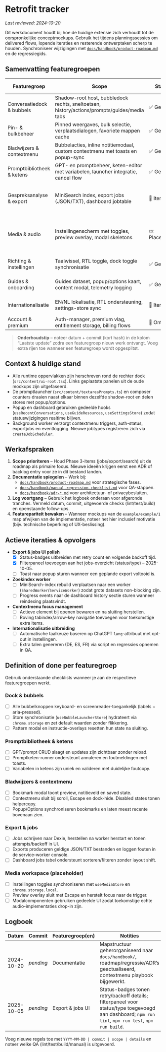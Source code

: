 # Retrofit tracker

_Last reviewed: 2024-10-20_

Dit werkdocument houdt bij hoe de huidige extensie zich verhoudt tot de oorspronkelijke conceptmockups. Gebruik het tijdens planningssessies om delivered flows, lopende iteraties en resterende ontwerptaken scherp te houden. Synchroniseer wijzigingen met [`docs/handbook/product-roadmap.md`](./product-roadmap.md) en de regressiegids.

## Samenvatting featuregroepen
| Featuregroep | Scope | Status | Laatste update |
| --- | --- | --- | --- |
| Conversatiedock & bubbels | Shadow-root host, bubbledock rechts, sneltoetsen, history/actions/prompts/guides/media tabs | ✅ Gereed | 2024-10-20 – main branch |
| Pin- & bulkbeheer | Pinned weergaves, bulk selectie, verplaatsdialogen, favoriete mappen cache | ✅ Gereed | 2024-10-20 – main branch |
| Bladwijzers & contextmenu | Bubbelacties, inline notitiemodaal, custom contextmenu met toasts en popup-sync | ✅ Gereed | 2024-10-20 – main branch |
| Promptbibliotheek & ketens | GPT- en promptbeheer, keten-editor met variabelen, launcher integratie, cancel flow | ✅ Gereed | 2024-10-20 – main branch |
| Gespreksanalyse & export | MiniSearch index, export jobs (JSON/TXT), dashboard jobtable | 🚧 Iteratie | 2025-10-05 – status badges tonen retry/backoff |
| Media & audio | Instellingenscherm met toggles, preview overlay, modal skeletons | 💤 Placeholder | 2024-10-20 – functionaliteit simulatie, geen echte audio |
| Richting & instellingen | Taalwissel, RTL toggle, dock toggle synchronisatie | ✅ Gereed | 2024-10-20 – main branch |
| Guides & onboarding | Guides dataset, popup/options kaart, content modal, telemetry logging | ✅ Gereed | 2024-10-20 – main branch |
| Internationalisatie | EN/NL lokalisatie, RTL ondersteuning, settings-store sync | 🚧 Iteratie | 2024-10-20 – extra talen gepland |
| Account & premium | Auth-manager, premium vlag, entitlement storage, billing flows | 📝 Ontwerp | Nog te plannen |

> **Onderhoudstip** – noteer datum + commit (kort hash) in de kolom “Laatste update” zodra een featuregroep nieuw werk ontvangt. Voeg extra rijen toe wanneer een featuregroep wordt opgesplitst.

## Context & huidige stand
- Alle runtime oppervlakken zijn herschreven rond de rechter dock (`src/content/ui-root.tsx`). Links geplaatste panelen uit de oude mockups zijn uitgefaseerd.
- De promptlauncher (`src/content/textareaPrompts.ts`) en composer counters draaien naast elkaar binnen dezelfde shadow-root en delen stores met popup/options.
- Popup en dashboard gebruiken gedeelde hooks (`useRecentConversations`, `useGuideResources`, `useSettingsStore`) zodat statuswijzigingen realtime blijven.
- Background worker verzorgt contextmenu triggers, auth-status, exportjobs en eventlogging. Nieuwe jobtypes registreren zich via `createJobScheduler`.

## Werkafspraken
1. **Scope prioriteren** – Houd Phase 3-items (jobs/export/search) uit de roadmap als primaire focus. Nieuwe ideeën krijgen eerst een ADR of backlog entry voor ze in dit bestand landen.
2. **Documentatie spiegelen** – Werk bij:
   - [`docs/handbook/product-roadmap.md`](./product-roadmap.md) voor strategische fases.
   - [`docs/handbook/manual-regression-checklist.md`](./manual-regression-checklist.md) voor QA-stappen.
   - [`docs/handbook/adr-*.md`](./) voor architectuur- of privacybesluiten.
3. **Log voortgang** – Gebruik het logboek onderaan voor afgeronde tranches. Vermeld datum, commit, uitgevoerde checks (lint/test/build) en openstaande follow-ups.
4. **Featurepariteit bewaken** – Wanneer mockups van de `example/example/1` map afwijken van de implementatie, noteer het hier inclusief motivatie (bijv. technische beperking of UX-beslissing).

## Actieve iteraties & opvolgers
- **Export & jobs UI polish**
  - [x] Status-badges uitbreiden met retry count en volgende backoff tijd.
  - [x] Filterpaneel toevoegen aan het jobs-overzicht (status/type) – 2025-10-05.
  - [ ] Toast naar popup sturen wanneer een geplande export voltooid is.
- **Zoekindex worker**
  - [ ] MiniSearch-index rebuild verplaatsen naar een worker (`SharedWorker`/`ServiceWorker`) zodat grote datasets non-blocking zijn.
  - [ ] Progress events naar de dashboard history sectie sturen wanneer reindexing plaatsvindt.
- **Contextmenu focus management**
  - [ ] Actieve element bij openen bewaren en na sluiting herstellen.
  - [ ] Roving tabindex/arrow-key navigatie toevoegen voor toekomstige extra items.
- **Internationalisatie uitbreiding**
  - [ ] Automatische taalkeuze baseren op ChatGPT `lang`-attribuut met opt-out in instellingen.
  - [ ] Extra talen genereren (DE, ES, FR) via script en regressies opnemen in QA.

## Definition of done per featuregroep
Gebruik onderstaande checklists wanneer je aan de respectieve featuregroepen werkt.

### Dock & bubbels
- [ ] Alle bubbelknoppen keyboard- en screenreader-toegankelijk (labels + aria-pressed).
- [ ] Store synchronisatie (`useBubbleLauncherStore`) hydrateert via `chrome.storage` en zet default waarden zonder flikkering.
- [ ] Pattern modal en instructie-overlays resetten hun state na sluiting.

### Promptbibliotheek & ketens
- [ ] GPT/prompt CRUD slaagt en updates zijn zichtbaar zonder reload.
- [ ] Promptketen-runner ondersteunt annuleren en foutmeldingen met toasts.
- [ ] Variabelen in ketens zijn uniek en valideren met duidelijke foutcopy.

### Bladwijzers & contextmenu
- [ ] Bookmark modal toont preview, notitieveld en saved state.
- [ ] Contextmenu sluit bij scroll, Escape en dock-hide. Disabled states tonen helpercopy.
- [ ] Popup/Options synchroniseren bookmarks en laten meest recente bovenaan zien.

### Export & jobs
- [ ] Jobs schrijven naar Dexie, herstellen na worker herstart en tonen attempts/backoff in UI.
- [ ] Exports produceren geldige JSON/TXT bestanden en loggen fouten in de service-worker console.
- [ ] Dashboard jobs tabel ondersteunt sorteren/filteren zonder layout shift.

### Media workspace (placeholder)
- [ ] Instellingen toggles synchroniseren met `useMediaStore` en `chrome.storage.local`.
- [ ] Preview overlay sluit met Escape en herstelt focus naar de trigger.
- [ ] Modalcomponenten gebruiken gedeelde UI zodat toekomstige echte audio-implementaties drop-in zijn.

## Logboek
| Datum | Commit | Featuregroep(en) | Notities |
| --- | --- | --- | --- |
| 2024-10-20 | _pending_ | Documentatie | Mapstructuur geherorganiseerd naar `docs/handbook/`, roadmap/regressie/ADR’s geactualiseerd, contextmenu playbook bijgewerkt. |
| 2025-10-05 | _pending_ | Export & jobs UI | Status-badges tonen retry/backoff details; filterpaneel voor status/type toegevoegd aan dashboard; `npm run lint`, `npm run test`, `npm run build`. |

Voeg nieuwe regels toe met `YYYY-MM-DD | commit | scope | details` en noteer welke QA (lint/test/build/manual) is uitgevoerd.
